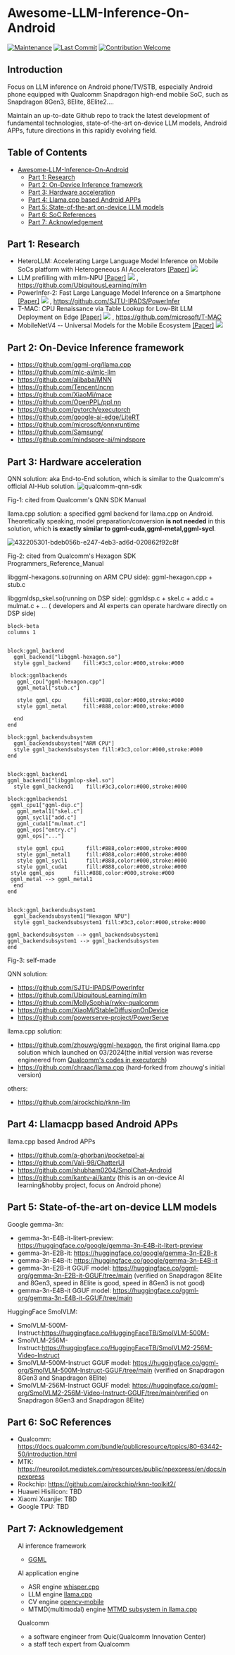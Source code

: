 # Awesome-LLM-Inference-On-Android

[![Maintenance](https://img.shields.io/badge/Maintained%3F-yes-green.svg)](https://github.com/zhouwg/Awesome-LLM-Inference-On-Android)
[![Last Commit](https://img.shields.io/github/last-commit/zhouwg/Awesome-LLM-Inference-On-Android)](https://github.com/zhouwg/Awesome-LLM-Inference-On-Android)
[![Contribution Welcome](https://img.shields.io/badge/Contributions-welcome-blue)]()


##  Introduction

Focus on LLM inference on Android phone/TV/STB, especially Android phone equipped with Qualcomm Snapdragon high-end mobile SoC, such as Snapdragon 8Gen3, 8Elite, 8Elite2....

Maintain an up-to-date Github repo to track the latest development of fundamental technologies, state-of-the-art on-device LLM models, Android APPs, future directions in this rapidly evolving field.


##  Table of Contents

- [Awesome-LLM-Inference-On-Android](#awesome-llm-inference-on-android)
  - [Part 1: Research](#part-1-research)
  - [Part 2: On-Device Inference framework](#part-2-on-device-inference-framework)
  - [Part 3: Hardware acceleration](#part-3-hardware-acceleration)
  - [Part 4: Llama.cpp based Android APPs](#part-4-llamacpp-based-android-apps)
  - [Part 5: State-of-the-art on-device LLM models](#part-5-state-of-the-art-on-device-llm-models)
  - [Part 6: SoC References](#part-6-soc-references)
  - [Part 7: Acknowledgement](#part-7-acknowledgement)


## Part 1: Research
* HeteroLLM: Accelerating Large Language Model Inference on Mobile SoCs platform with Heterogeneous AI Accelerators  [[Paper]](https://arxiv.org/abs/2501.14794) ![](https://img.shields.io/badge/arXiv-2025.01-red)
* LLM prefilling with mllm-NPU [[Paper]](https://arxiv.org/abs/2407.05858v1) ![](https://img.shields.io/badge/arXiv-2024.07-red) , https://github.com/UbiquitousLearning/mllm
* PowerInfer-2: Fast Large Language Model Inference on a Smartphone  [[Paper]](https://arxiv.org/abs/2406.06282) ![](https://img.shields.io/badge/arXiv-2024.06-red) , https://github.com/SJTU-IPADS/PowerInfer
* T-MAC: CPU Renaissance via Table Lookup for Low-Bit LLM Deployment on Edge  [[Paper]](https://arxiv.org/abs/2407.00088v1) ![](https://img.shields.io/badge/arXiv-2024.06-red) , https://github.com/microsoft/T-MAC
* MobileNetV4 -- Universal Models for the Mobile Ecosystem  [[Paper]](https://arxiv.org/abs/2404.10518) ![](https://img.shields.io/badge/arXiv-2024.04-red)

## Part 2: On-Device Inference framework

* https://github.com/ggml-org/llama.cpp
* https://github.com/mlc-ai/mlc-llm
* https://github.com/alibaba/MNN
* https://github.com/Tencent/ncnn
* https://github.com/XiaoMi/mace
* https://github.com/OpenPPL/ppl.nn
* https://github.com/pytorch/executorch
* https://github.com/google-ai-edge/LiteRT
* https://github.com/microsoft/onnxruntime
* https://github.com/Samsung/
* https://github.com/mindspore-ai/mindspore 

## Part 3: Hardware acceleration

QNN solution: aka End-to-End solution, which is similar to the Qualcomm's official AI-Hub solution.
![qualcomm-qnn-sdk](https://github.com/user-attachments/assets/35994005-a643-42be-950c-4eff9f57daba)

Fig-1: cited from Qualcomm's QNN SDK Manual

llama.cpp solution: a specified ggml backend for llama.cpp on Android. Theoretically speaking, model preparation/conversion **is not needed** in this solution, which **is exactly similar to  ggml-cuda,ggml-metal,ggml-sycl**.

![432205301-bdeb056b-e247-4eb3-ad6d-020862f92c8f](https://github.com/user-attachments/assets/99ba7a8d-1078-4167-857d-da4898f99aa8)

Fig-2: cited from Qualcomm's Hexagon SDK Programmers_Reference_Manual

libggml-hexagons.so(running on ARM CPU side):  ggml-hexagon.cpp + stub.c

libggmldsp_skel.so(running on DSP side): ggmldsp.c + skel.c + add.c + mulmat.c + ... ( developers and AI experts can operate hardware directly on DSP side)

```mermaid
block-beta
columns 1


block:ggml_backend
  ggml_backend["libggml-hexagon.so"]
  style ggml_backend    fill:#3c3,color:#000,stroke:#000

 block:ggmlbackends
   ggml_cpu["ggml-hexagon.cpp"]
   ggml_metal["stub.c"]
   
   style ggml_cpu       fill:#888,color:#000,stroke:#000
   style ggml_metal     fill:#888,color:#000,stroke:#000

  end
end

block:ggml_backendsubsystem
  ggml_backendsubsystem["ARM CPU"]
  style ggml_backendsubsystem fill:#3c3,color:#000,stroke:#000
end


block:ggml_backend1
ggml_backend1["libggmlop-skel.so"]
  style ggml_backend1    fill:#3c3,color:#000,stroke:#000

block:ggmlbackends1
 ggml_cpu1["ggml-dsp.c"]
   ggml_metal1["skel.c"]
   ggml_sycl1["add.c"]
   ggml_cuda1["mulmat.c"]
   ggml_ops["entry.c"]
   ggml_ops["..."]

   style ggml_cpu1       fill:#888,color:#000,stroke:#000
   style ggml_metal1     fill:#888,color:#000,stroke:#000
   style ggml_sycl1      fill:#888,color:#000,stroke:#000
   style ggml_cuda1      fill:#888,color:#000,stroke:#000
 style ggml_ops      fill:#888,color:#000,stroke:#000
 ggml_metal --> ggml_metal1
  end
end


block:ggml_backendsubsystem1
  ggml_backendsubsystem1["Hexagon NPU"]
  style ggml_backendsubsystem1 fill:#3c3,color:#000,stroke:#000

ggml_backendsubsystem --> ggml_backendsubsystem1
ggml_backendsubsystem1 --> ggml_backendsubsystem
end

```
Fig-3: self-made

QNN solution:
  - https://github.com/SJTU-IPADS/PowerInfer
  - https://github.com/UbiquitousLearning/mllm
  - https://github.com/MollySophia/rwkv-qualcomm
  - https://github.com/XiaoMi/StableDiffusionOnDevice
  - https://github.com/powerserve-project/PowerServe

llama.cpp solution:
  - https://github.com/zhouwg/ggml-hexagon, the first original llama.cpp solution which launched on 03/2024(the initial version was reverse engineered from [Qualcomm's codes in executorch](https://github.com/pytorch/executorch/tree/main/backends/qualcomm))
  - https://github.com/chraac/llama.cpp (hard-forked from zhouwg's initial version)

others:
  - https://github.com/airockchip/rknn-llm

## Part 4: Llamacpp based Android APPs
llama.cpp based Androd APPs
* https://github.com/a-ghorbani/pocketpal-ai
* https://github.com/Vali-98/ChatterUI
* https://github.com/shubham0204/SmolChat-Android
* https://github.com/kantv-ai/kantv (this is an on-device AI learning&hobby project, focus on Android phone)

## Part 5: State-of-the-art on-device LLM models

Google gemma-3n:
* gemma-3n-E4B-it-litert-preview: https://huggingface.co/google/gemma-3n-E4B-it-litert-preview
* gemma-3n-E2B-it: https://huggingface.co/google/gemma-3n-E2B-it
* gemma-3n-E4B-it: https://huggingface.co/google/gemma-3n-E4B-it
* gemma-3n-E2B-it GGUF model: https://huggingface.co/ggml-org/gemma-3n-E2B-it-GGUF/tree/main (verified on Snapdragon 8Elite and 8Gen3, speed in 8Elite is good, speed in 8Gen3 is not good)
* gemma-3n-E4B-it GGUF model: https://huggingface.co/ggml-org/gemma-3n-E4B-it-GGUF/tree/main

HuggingFace SmolVLM:
* SmolVLM-500M-Instruct:https://huggingface.co/HuggingFaceTB/SmolVLM-500M-
* SmolVLM-256M-Instruct:https://huggingface.co/HuggingFaceTB/SmolVLM2-256M-Video-Instruct
* SmolVLM-500M-Instruct GGUF model: https://huggingface.co/ggml-org/SmolVLM-500M-Instruct-GGUF/tree/main (verified on Snapdragon 8Gen3 and Snapdragon 8Elite)
* SmolVLM-256M-Instruct GGUF model: https://huggingface.co/ggml-org/SmolVLM2-256M-Video-Instruct-GGUF/tree/main(verified on Snapdragon 8Gen3 and Snapdragon 8Elite)

## Part 6: SoC References
* Qualcomm: https://docs.qualcomm.com/bundle/publicresource/topics/80-63442-50/introduction.html
* MTK: https://neuropilot.mediatek.com/resources/public/npexpress/en/docs/npexpress
* Rockchip: https://github.com/airockchip/rknn-toolkit2/
* Huawei Hisilicon: TBD
* Xiaomi Xuanjie: TBD
* Google TPU: TBD

## Part 7: Acknowledgement

 <ul>AI inference framework

   <ul>
  <li>
   <a href="https://github.com/ggml-org/ggml">GGML</a>
   </li>


  </ul>

  </ul>

 <ul>AI application engine

  <ul>
  <li>
   ASR engine <a href="https://github.com/ggml-org/whisper.cpp">whisper.cpp</a>
  </li>

   <li>
  LLM engine <a href="https://github.com/ggml-org/llama.cpp">llama.cpp</a>
  </li>

 
  <li>
   CV engine <a href="https://github.com/nihui/opencv-mobile">opencv-mobile</a>
  </li>

  <li>
   MTMD(multimodal) engine <a href="https://github.com/ggml-org/llama.cpp/blob/master/tools/mtmd/README.md">MTMD subsystem in llama.cpp</a>
  </li>

  </ul>

  </ul>

  <ul>Qualcomm
  <ul>
<li>a software engineer from Quic(Qualcomm Innovation Center)</li>
<li>a staff tech expert from Qualcomm</li>
  </ul>
</ul>
